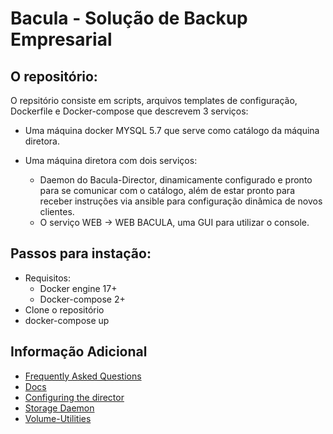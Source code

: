 # Bacula - Solução de Backup Empresarial


## O repositório:


O repsitório consiste em scripts, arquivos templates de configuração, Dockerfile e Docker-compose que descrevem 3 serviços:

- Uma máquina docker MYSQL 5.7 que serve como catálogo da máquina diretora.
     
- Uma máquina diretora com dois serviços:

    - Daemon do Bacula-Director, dinamicamente configurado e pronto para se comunicar com o catálogo, além de estar pronto para receber instruções via ansible para configuração dinãmica de novos clientes.
    - O serviço WEB → WEB BACULA, uma GUI para utilizar o console.
         
## Passos para instação:
- Requisitos:
    - Docker engine 17+
    - Docker-compose 2+
- Clone o repositório
- docker-compose up

Informação Adicional
------------------

* [Frequently Asked Questions](http://www.bacula.org/7.4.x-manuals/en/problems/Bacula_Frequently_Asked_Que.html "FAQ")
* [Docs](http://www.bacula.org/5.2.x-manuals/en/main/main/index.html "Docs")
* [Configuring the director](http://www.bacula.org/5.2.x-manuals/en/main/main/Configuring_Director.html "Director-Docs")
* [Storage Daemon](http://www.bacula.org/5.1.x-manuals/fr/main/main/Storage_Daemon_Configuratio.html "SD-Docs")
* [Volume-Utilities](http://www.bacula.org/5.0.x-manuals/de/utility/utility/Volume_Utility_Tools.html "Volume-utiliies")